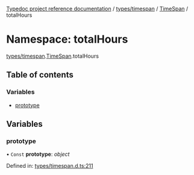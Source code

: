 [Typedoc project reference documentation](../README.md) / [types/timespan](types_timespan.md) / [TimeSpan](types_timespan.timespan.md) / totalHours

# Namespace: totalHours

[types/timespan](types_timespan.md).[TimeSpan](types_timespan.timespan.md).totalHours

## Table of contents

### Variables

- [prototype](types_timespan.timespan.totalhours.md#prototype)

## Variables

### prototype

• `Const` **prototype**: *object*

Defined in: [types/timespan.d.ts:211](https://github.com/DocuWare/REST-Sample-TS/blob/6f07cff/src/types/timespan.d.ts#L211)
